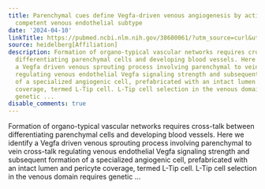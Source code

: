 ```yaml
---
title: Parenchymal cues define Vegfa-driven venous angiogenesis by activating a sprouting
  competent venous endothelial subtype
date: '2024-04-10'
linkTitle: https://pubmed.ncbi.nlm.nih.gov/38600061/?utm_source=curl&utm_medium=rss&utm_campaign=pubmed-2&utm_content=1FakS-2QOkCT8HsMOQP1bCRQ4YzyumYOmxmF0moLsQ3dFB1E9V&fc=20220326224207&ff=20240411180910&v=2.18.0.post9+e462414
source: heidelberg[Affiliation]
description: Formation of organo-typical vascular networks requires cross-talk between
  differentiating parenchymal cells and developing blood vessels. Here we identify
  a Vegfa driven venous sprouting process involving parenchymal to vein cross-talk
  regulating venous endothelial Vegfa signaling strength and subsequent formation
  of a specialized angiogenic cell, prefabricated with an intact lumen and pericyte
  coverage, termed L-Tip cell. L-Tip cell selection in the venous domain requires
  genetic ...
disable_comments: true
---
```

Formation of organo-typical vascular networks requires cross-talk between differentiating parenchymal cells and developing blood vessels. Here we identify a Vegfa driven venous sprouting process involving parenchymal to vein cross-talk regulating venous endothelial Vegfa signaling strength and subsequent formation of a specialized angiogenic cell, prefabricated with an intact lumen and pericyte coverage, termed L-Tip cell. L-Tip cell selection in the venous domain requires genetic ...